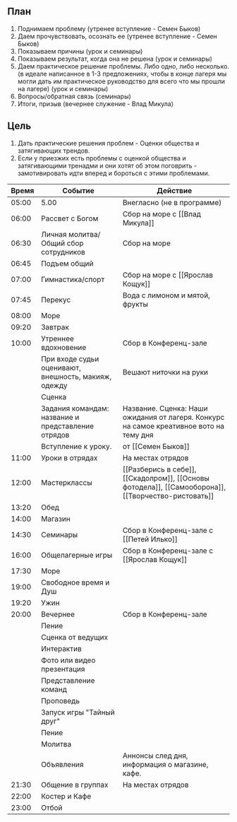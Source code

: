 ## План
      
1. Поднимаем проблему (утренее вступление - Семен Быков)
2. Даем прочувствовать, осознать ее (утренее вступление - Семен Быков)
3. Показываем причины (урок и семинары)
4. Показываем результат, когда она не решена (урок и семинары)
5. Даем практическое решение проблемы. Либо одно, либо несколько. (в идеале написанное в 1-3 предложениях, чтобы в конце лагеря мы могли дать им практическое руководство для всего что мы прошли на лагере) (урок и семинары)
6. Вопросы/обратная связь (семинары)
7. Итоги, призыв (вечернее служение - Влад Микула)

## Цель
1. Дать практические решения проблем - Оценки общества и затягивающих трендов.
2. Если у приезжих есть проблемы с оценкой общества и затягивающими тренадми и они хотят об этом поговрить - замотивировать идти вперед и бороться с этими проблемами.


| Время | Событие                                              | Действие                                                                                            |
| ----- | ---------------------------------------------------- | --------------------------------------------------------------------------------------------------- |
| 05:00 | 5.00                                                 | Внегласно (не в программе)                                                                          |
| 06:00 | Рассвет с Богом                                      | Сбор на море с [[Влад Микула]]                                                                      |
| 06:30 | Личная молитва/Общий сбор сотрудников                | Сбор на море                                                                                        |
| 06:45 | Подъем общий                                         |                                                                                                     |
| 07:00 | Гимнастика/спорт                                     | Сбор на море с [[Ярослав Кощук]]                                                                    |
| 07:45 | Перекус                                              | Вода с лимоном и мятой, фрукты                                                                      |
| 08:00 | Море                                                 |                                                                                                     |
| 09:20 | Завтрак                                              |                                                                                                     |
| 10:00 | Утреннее вдохновение                                 | Сбор в Конференц-зале                                                                               |
|       | При входе судьи оценивают, внешность, макияж, одежду | Вешают ниточки на руки                                                                              |
|       | Сценка                                               |                                                                                                     |
|       | Задания командам: название и представление отрядов   | Название. Сценка: Наши ожидания от лагеря. Конкурс на самое креативное вото на тему дня             |
|       | Вступление к уроку.                                  | от [[Семен Быков]]                                                                                  |
| 11:00 | Уроки в отрядах                                      | На местах отрядов                                                                                   |
| 12:00 | Мастерклассы                                         | [[Разберись в себе]], [[Скадолром]], [[Основы фотодела]], [[Самооборона]], [[Творчество-ристовать]] |
| 13:20 | Обед                                                 |                                                                                                     |
| 14:00 | Магазин                                              |                                                                                                     |
| 14:30 | Семинары                                             | Сбор в Конференц-зале с [[Петей Илько]]                                                             |
| 16:00 | Общелагерные игры                                    | Сбор в Конференц-зале с [[Ярослав Кощук]]                                                           |
| 17:30 | Море                                                 |                                                                                                     |
| 19:00 | Свободное время и Душ                                |                                                                                                     |
| 19:20 | Ужин                                                 |                                                                                                     |
| 20:00 | Вечернее                                             | Сбор в Конференц-зале                                                                               |
|       | Пение                                                |                                                                                                     |
|       | Сценка от ведущих                                    |                                                                                                     |
|       | Интерактив                                           |                                                                                                     |
|       | Фото или видео презентация                           |                                                                                                     |
|       | Представление команд                                 |                                                                                                     |
|       | Проповедь                                            |                                                                                                     |
|       | Запуск игры "Тайный друг"                            |                                                                                                     |
|       | Пение                                                |                                                                                                     |
|       | Молитва                                              |                                                                                                     |
|       | Объявления                                           | Аннонсы след дня, информация о магазине, кафе.                                                      |
| 21:30 | Общение в группах                                    | На местах отрядов                                                                                   |
| 22:00 | Костер и Кафе                                        |                                                                                                     |
| 23:00 | Отбой                                                |                                                                                                     |

